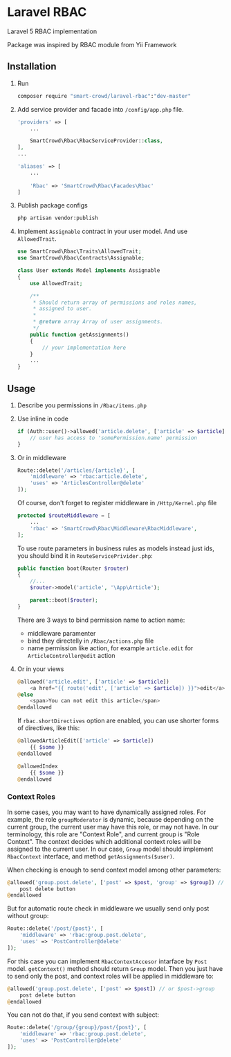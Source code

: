 # Laravel RBAC
Laravel 5 RBAC implementation

Package was inspired by RBAC module from Yii Framework

## Installation
1. Run  
    ```bash
    composer require "smart-crowd/laravel-rbac":"dev-master"
    ```

2. Add service provider and facade into `/config/app.php` file.  
    ```php
    'providers' => [
        ...
    
        SmartCrowd\Rbac\RbacServiceProvider::class,
    ],
    ...
    
    'aliases' => [
        ...
        
        'Rbac' => 'SmartCrowd\Rbac\Facades\Rbac'
    ]
    ```

3. Publish package configs  
    ```bash
    php artisan vendor:publish
    ```

4. Implement `Assignable` contract in your user model. And use `AllowedTrait`.  
    ```php
    use SmartCrowd\Rbac\Traits\AllowedTrait;
    use SmartCrowd\Rbac\Contracts\Assignable;
    
    class User extends Model implements Assignable
    {
        use AllowedTrait;
    
        /**
         * Should return array of permissions and roles names,
         * assigned to user.
         *
         * @return array Array of user assignments.
         */
        public function getAssignments()
        {
            // your implementation here
        }
        ...
    }
    ```

## Usage
1. Describe you permissions in `/Rbac/items.php`

2. Use inline in code  
    ```php
    if (Auth::user()->allowed('article.delete', ['article' => $article])) {
        // user has access to 'somePermission.name' permission
    }
    ```

3. Or in middleware  
    ```php
    Route::delete('/articles/{article}', [
        'middleware' => 'rbac:article.delete', 
        'uses' => 'ArticlesController@delete'
    ]);
    ```
    Of course, don't forget to register middleware in `/Http/Kernel.php` file
    ```php
    protected $routeMiddleware = [
        ...
        'rbac' => 'SmartCrowd\Rbac\Middleware\RbacMiddleware',
    ];
    ```
    To use route parameters in business rules as models instead just ids, you should bind it in `RouteServicePrivider.php`:
    ```php
    public function boot(Router $router)
    {
        //...
        $router->model('article', '\App\Article');
    
        parent::boot($router);
    }
    ```
    
    There are 3 ways to bind permission name to action name:
    - middleware paramenter
    - bind they directelly in `/Rbac/actions.php` file
    - name permission like action, for example `article.edit` for `ArticleController@edit` action

4. Or in your views
    ```php
    @allowed('article.edit', ['article' => $article])
        <a href="{{ route('edit', ['article' => $article]) }}">edit</a>
    @else
        <span>You can not edit this article</span>
    @endallowed
    ```
    If `rbac.shortDirectives` option are enabled, you can use shorter forms of directives, like this:
    ```php
    @allowedArticleEdit(['article' => $article])
        {{ $some }}
    @endallowed
    
    @allowedIndex
        {{ $some }}
    @endallowed
    ```

### Context Roles  
In some cases, you may want to have dynamically assigned roles. For example, the role `groupModerator` is dynamic, because depending on the current group, the current user may have this role, or may not have. In our terminology, this role are "Context Role", and current group is "Role Context". The context decides which additional context roles will be assigned to the current user. In our case, `Group` model should implement `RbacContext` interface, and method `getAssignments($user)`.

When checking is enough to send context model among other parameters:
```php
@allowed('group.post.delete', ['post' => $post, 'group' => $group]) // or $post->group
    post delete button
@endallowed
```

But for automatic route check in middleware we usually send only post without group:
```php
Route::delete('/post/{post}', [
    'middleware' => 'rbac:group.post.delete', 
    'uses' => 'PostController@delete'
]);
```
For this case you can implement `RbacContextAccesor` intarface by `Post` model. `getContext()` method should return `Group` model. Then you just have to send only the post, and context roles will be applied in middleware to:
```php
@allowed('group.post.delete', ['post' => $post]) // or $post->group
    post delete button
@endallowed
```
You can not do that, if you send context with subject:
```php
Route::delete('/group/{group}/post/{post}', [
    'middleware' => 'rbac:group.post.delete', 
    'uses' => 'PostController@delete'
]);
```
